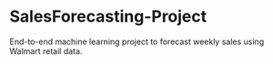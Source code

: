 # SalesForecasting-Project
End-to-end machine learning project to forecast weekly sales using Walmart retail data.
